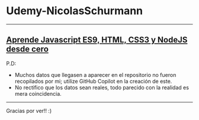 # Udemy-NicolasSchurmann
----------
[Aprende Javascript ES9, HTML, CSS3 y NodeJS desde cero](https://www.udemy.com/course/aprende-javascript-es9-html-css3-y-nodejs-desde-cero/)
-----------
P.D: 
- Muchos datos que llegasen a aparecer en el repositorio no fueron recopilados por mi; utilize GitHub Copilot en la creación de este.
- No rectifico que los datos sean reales, todo parecido con la realidad es mera coincidencia.
--------------
Gracias por ver!! :)
